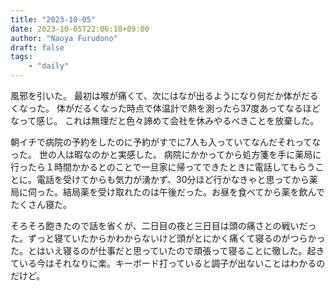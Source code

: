 ```yaml
---
title: "2023-10-05"
date: 2023-10-05T22:06:18+09:00
author: "Naoya Furudono"
draft: false
tags:
    - "daily"
---
```


風邪を引いた。
最初は喉が痛くて、次にはなが出るようになり何だか体がだるくなった。
体がだるくなった時点で体温計で熱を測ったら37度あってなるほどなって感じ。
これは無理だと色々諦めて会社を休みやるべきことを放棄した。

朝イチで病院の予約をしたのに予約がすでに7人も入っていてなんだそれってなった。
世の人は暇なのかと実感した。
病院にかかってから処方箋を手に薬局に行ったら１時間かかるとのことで一旦家に帰ってできたときに電話してもらうことに。電話を受けてからも気力が湧かず、30分ほど行かなきゃと思ってから薬局に伺った。結局薬を受け取れたのは午後だった。お昼を食べてから薬を飲んでたくさん寝た。

そろそろ飽きたので話を省くが、二日目の夜と三日目は頭の痛さとの戦いだった。ずっと寝ていたからかわからないけど頭がとにかく痛くて寝るのがつらかった。とはいえ寝るのが仕事だと思っていたので頑張って寝ることに徹した。起きている今はそれなりに楽。キーボード打っていると調子が出ないことはわかるのだけど。

